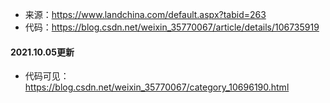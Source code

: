 * 来源：https://www.landchina.com/default.aspx?tabid=263
* 代码：https://blog.csdn.net/weixin_35770067/article/details/106735919
#### 2021.10.05更新
* 代码可见：https://blog.csdn.net/weixin_35770067/category_10696190.html
